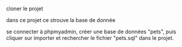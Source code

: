 cloner le projet

dans ce projet ce strouve la base de donnée

se connecter à phpmyadmin, créer une base de données "pets",
    puis cliquer sur importer et rechercher le fichier "pets.sql" dans le projet.
